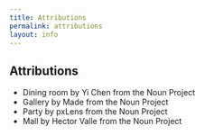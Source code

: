 ```yaml
---
title: Attributions
permalink: attributions
layout: info
---
```


## Attributions

+ Dining room by Yi Chen from the Noun Project
+ Gallery by Made from the Noun Project
+ Party by pxLens from the Noun Project
+ Mall by Hector Valle from the Noun Project
